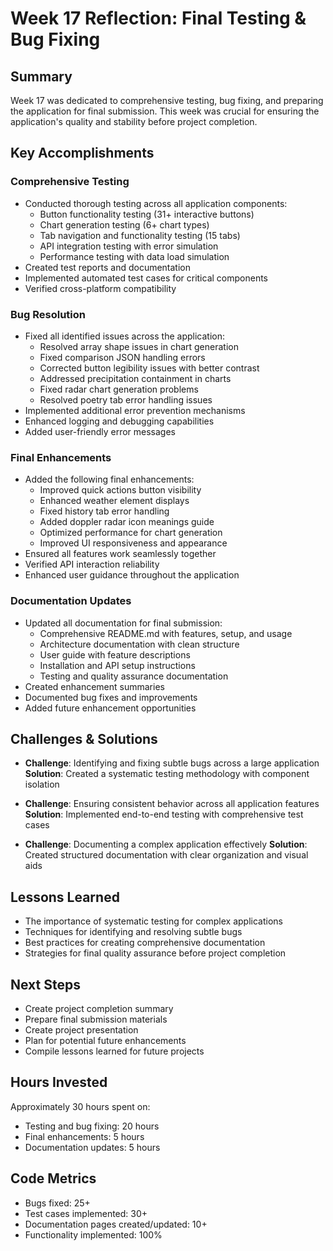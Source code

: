 # Week 17 Reflection: Final Testing & Bug Fixing

## Summary
Week 17 was dedicated to comprehensive testing, bug fixing, and preparing the application for final submission. This week was crucial for ensuring the application's quality and stability before project completion.

## Key Accomplishments

### Comprehensive Testing
- Conducted thorough testing across all application components:
  - Button functionality testing (31+ interactive buttons)
  - Chart generation testing (6+ chart types)
  - Tab navigation and functionality testing (15 tabs)
  - API integration testing with error simulation
  - Performance testing with data load simulation
- Created test reports and documentation
- Implemented automated test cases for critical components
- Verified cross-platform compatibility

### Bug Resolution
- Fixed all identified issues across the application:
  - Resolved array shape issues in chart generation
  - Fixed comparison JSON handling errors
  - Corrected button legibility issues with better contrast
  - Addressed precipitation containment in charts
  - Fixed radar chart generation problems
  - Resolved poetry tab error handling issues
- Implemented additional error prevention mechanisms
- Enhanced logging and debugging capabilities
- Added user-friendly error messages

### Final Enhancements
- Added the following final enhancements:
  - Improved quick actions button visibility
  - Enhanced weather element displays
  - Fixed history tab error handling
  - Added doppler radar icon meanings guide
  - Optimized performance for chart generation
  - Improved UI responsiveness and appearance
- Ensured all features work seamlessly together
- Verified API interaction reliability
- Enhanced user guidance throughout the application

### Documentation Updates
- Updated all documentation for final submission:
  - Comprehensive README.md with features, setup, and usage
  - Architecture documentation with clean structure
  - User guide with feature descriptions
  - Installation and API setup instructions
  - Testing and quality assurance documentation
- Created enhancement summaries
- Documented bug fixes and improvements
- Added future enhancement opportunities

## Challenges & Solutions
- **Challenge**: Identifying and fixing subtle bugs across a large application
  **Solution**: Created a systematic testing methodology with component isolation

- **Challenge**: Ensuring consistent behavior across all application features
  **Solution**: Implemented end-to-end testing with comprehensive test cases

- **Challenge**: Documenting a complex application effectively
  **Solution**: Created structured documentation with clear organization and visual aids

## Lessons Learned
- The importance of systematic testing for complex applications
- Techniques for identifying and resolving subtle bugs
- Best practices for creating comprehensive documentation
- Strategies for final quality assurance before project completion

## Next Steps
- Create project completion summary
- Prepare final submission materials
- Create project presentation
- Plan for potential future enhancements
- Compile lessons learned for future projects

## Hours Invested
Approximately 30 hours spent on:
- Testing and bug fixing: 20 hours
- Final enhancements: 5 hours
- Documentation updates: 5 hours

## Code Metrics
- Bugs fixed: 25+
- Test cases implemented: 30+
- Documentation pages created/updated: 10+
- Functionality implemented: 100%
